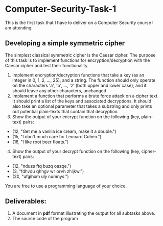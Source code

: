 # Computer-Security-Task-1
This is the first task that I have to deliver on a Computer Security course I am attending

## Developing a simple symmetric cipher
The simplest classical symmetric cipher is the Caesar cipher. The purpose of this task is to implement functions for encryption/decryption with the Caesar cipher and test their functionality.

1. Implement encryption/decryption functions that take a key (as an integer in 0, 1, 2, ..., 25), and a string. The function should only operate on the characters 'a', 'b', ..., 'z' (both upper and lower case), and it should leave any other characters, unchanged.
2. Implement a function that performs a brute force attack on a cipher text. It should print a list of the keys and associated decryptions. It should also take an optional parameter that takes a substring and only prints out potential plain-texts that contain that decryption.
3. Show the output of your encrypt function on the following (key, plain-text) pairs:
  * (12, "Get me a vanilla ice cream, make it a double.")
  * (15, "I don't much care for Leonard Cohen.")
  * (16, "I like root beer floats.")
4. Show the output of your decrypt function on the following (key, cipher-text) pairs:
  * (12, "nduzs ftq buzq oazqe.")
  * (3, "fdhvdu qhhgv wr orvh zhljkw.")
  * (20, "ufgihxm uly numnys.")

You are free to use a programming language of your choice.

## Deliverables:
1. A document in **pdf** format illustrating the output for all subtasks above.
2. The source code of the program
